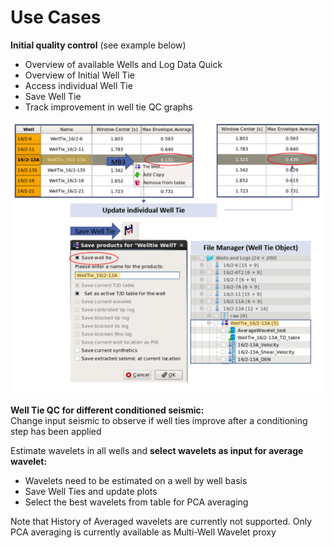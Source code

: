 # Use Cases

**Initial quality control** \(see example below\) 

* Overview of available Wells and Log Data Quick
* Overview of Initial Well Tie 
* Access individual Well Tie 
* Save Well Tie 
* Track improvement in well tie QC graphs

![Example: Overview and Initial quality Control](../../../.gitbook/assets/image%20%284%29.png)

**Well Tie QC for different conditioned seismic:**   
Change input seismic to observe if well ties improve after a conditioning step has been applied



Estimate wavelets in all wells and **select wavelets as input for average wavelet:** 

* Wavelets need to be estimated on a well by well basis 
* Save Well Ties and update plots 
* Select the best wavelets from table for PCA averaging

Note that History of Averaged wavelets are currently not supported. Only PCA averaging is currently available as Multi-Well Wavelet proxy

